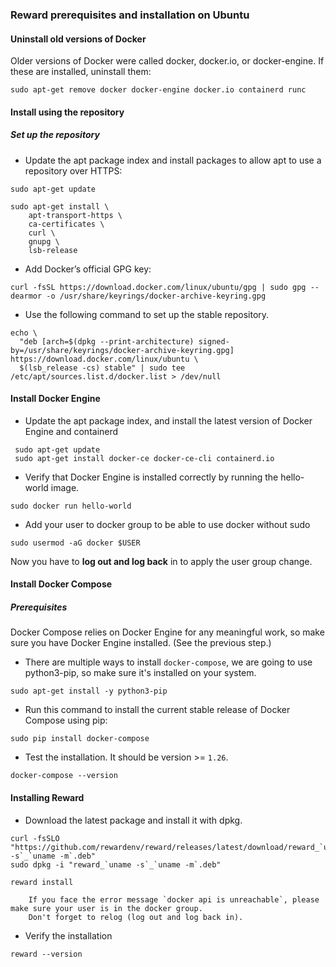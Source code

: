 ### Reward prerequisites and installation on Ubuntu

#### Uninstall old versions of Docker

Older versions of Docker were called docker, docker.io, or docker-engine. If these are installed, uninstall them:

```
sudo apt-get remove docker docker-engine docker.io containerd runc
```

#### Install using the repository

##### Set up the repository

* Update the apt package index and install packages to allow apt to use a repository over HTTPS:

```
sudo apt-get update
```

```
sudo apt-get install \
    apt-transport-https \
    ca-certificates \
    curl \
    gnupg \
    lsb-release
```

* Add Docker’s official GPG key:

```
curl -fsSL https://download.docker.com/linux/ubuntu/gpg | sudo gpg --dearmor -o /usr/share/keyrings/docker-archive-keyring.gpg
```

* Use the following command to set up the stable repository.

```
echo \
  "deb [arch=$(dpkg --print-architecture) signed-by=/usr/share/keyrings/docker-archive-keyring.gpg] https://download.docker.com/linux/ubuntu \
  $(lsb_release -cs) stable" | sudo tee /etc/apt/sources.list.d/docker.list > /dev/null
```

#### Install Docker Engine

* Update the apt package index, and install the latest version of Docker Engine and containerd

```
 sudo apt-get update
 sudo apt-get install docker-ce docker-ce-cli containerd.io
```

* Verify that Docker Engine is installed correctly by running the hello-world image.

```
sudo docker run hello-world
```

* Add your user to docker group to be able to use docker without sudo

```
sudo usermod -aG docker $USER
```

Now you have to **log out and log back** in to apply the user group change.

#### Install Docker Compose

##### Prerequisites

Docker Compose relies on Docker Engine for any meaningful work, so make sure you have Docker Engine installed.
(See the previous step.)

* There are multiple ways to install `docker-compose`, we are going to use python3-pip, so make sure it's installed on
  your system.

```
sudo apt-get install -y python3-pip
```

* Run this command to install the current stable release of Docker Compose using pip:

```
sudo pip install docker-compose
```

* Test the installation. It should be version >= `1.26`.

```
docker-compose --version
```

#### Installing Reward

* Download the latest package and install it with dpkg.

```
curl -fsSLO "https://github.com/rewardenv/reward/releases/latest/download/reward_`uname -s`_`uname -m`.deb"
sudo dpkg -i "reward_`uname -s`_`uname -m`.deb"
```

```
reward install
```

``` ...warning::
    If you face the error message `docker api is unreachable`, please make sure your user is in the docker group. 
    Don't forget to relog (log out and log back in).
```

* Verify the installation

```
reward --version
```
